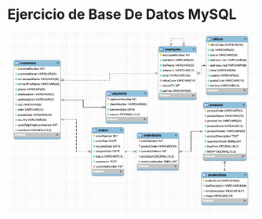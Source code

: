 # Ejercicio de Base De Datos MySQL

![Diagrama](https://raw.githubusercontent.com/gabs-g/EjercicioBaseDeDatos/refs/heads/main/DIAGRAMA.jpeg)
